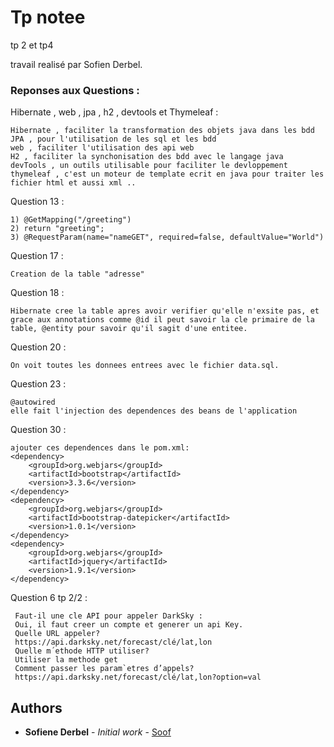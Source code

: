 # Tp notee

tp 2 et tp4

travail realisé par Sofien Derbel.

### Reponses aux Questions :

Hibernate , web , jpa , h2 , devtools et Thymeleaf :

```
Hibernate , faciliter la transformation des objets java dans les bdd 
JPA , pour l'utilisation de les sql et les bdd
web , faciliter l'utilisation des api web
H2 , faciliter la synchonisation des bdd avec le langage java
devTools , un outils utilisable pour faciliter le devloppement
thymeleaf , c'est un moteur de template ecrit en java pour traiter les fichier html et aussi xml .. 
```
Question 13 : 

```
1) @GetMapping("/greeting")
2) return "greeting";
3) @RequestParam(name="nameGET", required=false, defaultValue="World") 
```

Question 17 : 

```
Creation de la table "adresse"
```
Question 18 : 

```
Hibernate cree la table apres avoir verifier qu'elle n'exsite pas, et grace aux annotations comme @id il peut savoir la cle primaire de la table, @entity pour savoir qu'il sagit d'une entitee.
```

Question 20 : 

```
On voit toutes les donnees entrees avec le fichier data.sql.
```

Question 23 : 

```
@autowired
elle fait l'injection des dependences des beans de l'application 
```

Question 30 : 

```
ajouter ces dependences dans le pom.xml:
<dependency>
    <groupId>org.webjars</groupId>
   	<artifactId>bootstrap</artifactId>
	<version>3.3.6</version>
</dependency>
<dependency>
    <groupId>org.webjars</groupId>
    <artifactId>bootstrap-datepicker</artifactId>
    <version>1.0.1</version>
</dependency>
<dependency>
    <groupId>org.webjars</groupId>
    <artifactId>jquery</artifactId>
    <version>1.9.1</version>
</dependency>
```
Question 6 tp 2/2 : 

```
 Faut-il une cle API pour appeler DarkSky : 
 Oui, il faut creer un compte et generer un api Key.
 Quelle URL appeler?
 https://api.darksky.net/forecast/clé/lat,lon
 Quelle m´ethode HTTP utiliser? 
 Utiliser la methode get
 Comment passer les param`etres d’appels?
 https://api.darksky.net/forecast/clé/lat,lon?option=val
```


## Authors

* **Sofiene Derbel** - *Initial work* - [Soof](https://github.com/SofienDerbel)
